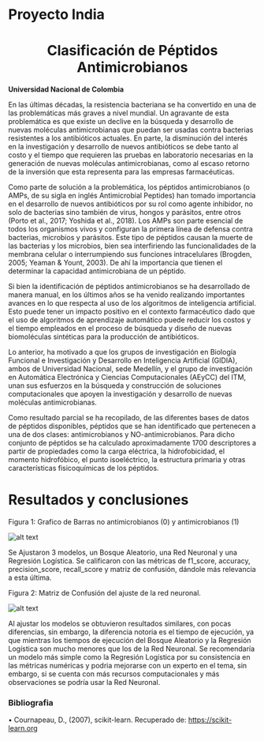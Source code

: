 # Proyecto India

# <center> Clasificación de Péptidos Antimicrobianos
**Universidad Nacional de Colombia**
  
En las últimas décadas, la resistencia bacteriana se ha convertido en una de las problemáticas más graves a nivel mundial. Un agravante de esta problemática es que existe un declive en la búsqueda y desarrollo de nuevas moléculas antimicrobianas que puedan ser usadas contra bacterias resistentes a los antibióticos actuales. En parte, la disminución del interés en la investigación y desarrollo de nuevos antibióticos se debe tanto al costo y el tiempo que requieren las pruebas en laboratorio necesarias en la generación de nuevas moléculas antimicrobianas, como al escaso retorno de la inversión que esta representa para las empresas farmacéuticas.

Como parte de solución a la problemática, los péptidos antimicrobianos (o AMPs, de su sigla en inglés Antimicrobial Peptides) han tomado importancia en el desarrollo de nuevos antibióticos por su rol como agente inhibidor, no solo de bacterias sino también de virus, hongos y parásitos, entre otros (Porto et al., 2017; Yoshida et al., 2018). Los AMPs son parte esencial de todos los organismos vivos y configuran la primera línea de defensa contra bacterias, microbios y parásitos. Este tipo de péptidos causan la muerte de las bacterias y los microbios, bien sea interfiriendo las funcionalidades de la membrana celular o interrumpiendo sus funciones intracelulares (Brogden, 2005; Yeaman & Yount, 2003). De ahí la importancia que tienen el determinar la capacidad antimicrobiana de un péptido.

Si bien la identificación de péptidos antimicrobianos se ha desarrollado de manera manual, en los últimos años se ha venido realizando importantes avances en lo que respecta al uso de los algoritmos de inteligencia artificial. Esto puede tener un impacto positivo en el contexto farmacéutico dado que el uso de algoritmos de aprendizaje automático puede reducir los costos y el tiempo empleados en el proceso de búsqueda y diseño de nuevas biomoléculas sintéticas para la producción de antibióticos.

Lo anterior, ha motivado a que los grupos de investigación en Biología Funcional e Investigación y Desarrollo en Inteligencia Artificial (GIDIA), ambos de Universidad Nacional, sede Medellín, y el grupo de investigación en Automática Electrónica y Ciencias Computacionales (AEyCC) del ITM, unan sus esfuerzos en la búsqueda y construcción de soluciones computacionales que apoyen la investigación y desarrollo de nuevas moléculas antimicrobianas.

Como resultado parcial se ha recopilado, de las diferentes bases de datos de péptidos disponibles, péptidos que se han identificado que pertenecen a una de dos clases: antimicrobianos y NO-antimicrobianos. Para dicho conjunto de péptidos se ha calculado aproximadamente 1700 descriptores a partir de propiedades como la carga eléctrica, la hidrofobicidad, el momento hidrofóbico, el punto isoeléctrico, la estructura primaria y otras características fisicoquímicas de los péptidos.

# Resultados y conclusiones

Figura 1: Grafico de Barras no antimicrobianos (0) y antimicrobianos (1)

![alt text](https://github.com/oecorrechag/Proyecto-India/blob/master/plot.png)

Se Ajustaron 3 modelos, un Bosque Aleatorio, una Red Neuronal y una Regresión Logística. Se calificaron con las métricas de f1_score, accuracy, precision_score, recall_score y matriz de confusión, dándole más relevancia a esta última.

Figura 2: Matriz de Confusión del ajuste de la red neuronal.

![alt text](https://github.com/oecorrechag/Proyecto-India/blob/master/matriz.png)

Al ajustar los modelos se obtuvieron resultados similares, con pocas diferencias, sin embargo, la diferencia notoria es el tiempo de ejecución, ya que mientras los tiempos de ejecución del Bosque Aleatorio y la Regresión Logística son mucho menores que los de la Red Neuronal. Se recomendaría un modelo más simple como la Regresión Logística por su consistencia en las métricas numéricas y podria mejorarse con un experto en el tema, sin embargo, si se cuenta con más recursos computacionales y más observaciones se podría usar la Red Neuronal.

### Bibliografia
• Cournapeau, D., (2007), scikit-learn. Recuperado de: https://scikit-learn.org
